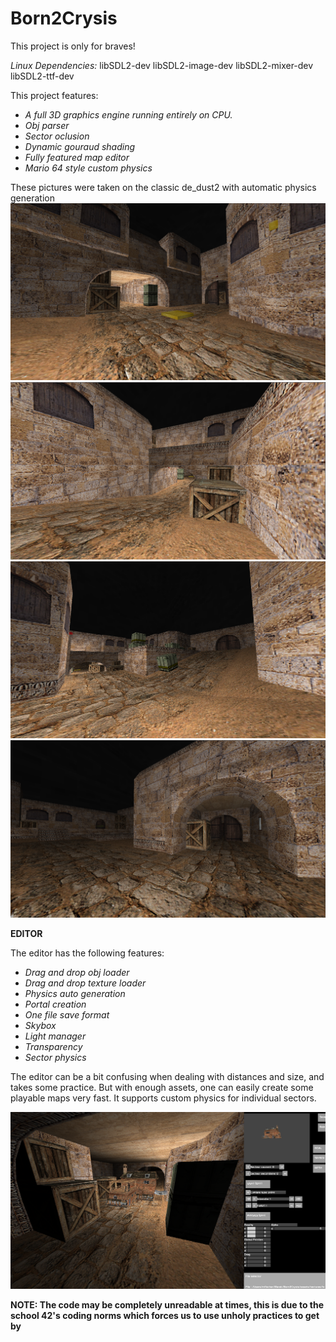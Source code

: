 # Born2Crysis
This project is only for braves!

*Linux Dependencies:*
libSDL2-dev libSDL2-image-dev libSDL2-mixer-dev libSDL2-ttf-dev

This project features:
* *A full 3D graphics engine running entirely on CPU.*
* *Obj parser*
* *Sector oclusion*
* *Dynamic gouraud shading*
* *Fully featured map editor*
* *Mario 64 style custom physics*

These pictures were taken on the classic de_dust2 with automatic physics generation
![GitHub Logo](/readme/2.png)
![GitHub Logo](/readme/1.png)
![GitHub Logo](/readme/3.png)
![GitHub Logo](/readme/4.png)

**EDITOR**

The editor has the following features:
* *Drag and drop obj loader*
* *Drag and drop texture loader*
* *Physics auto generation*
* *Portal creation*
* *One file save format*
* *Skybox*
* *Light manager*
* *Transparency*
* *Sector physics*

The editor can be a bit confusing when dealing with distances and size, and takes some practice.
But with enough assets, one can easily create some playable maps very fast.
It supports custom physics for individual sectors.

![GitHub Logo](/readme/5.png)

**NOTE: The code may be completely unreadable at times, this is due to the school 42's coding norms which forces us to use unholy practices to get by**
